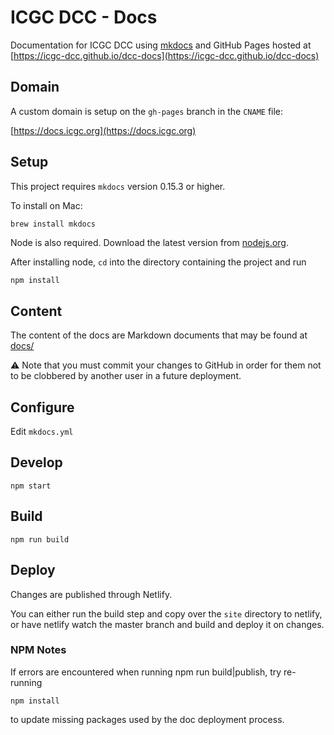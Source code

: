 # ICGC DCC - Docs

Documentation for ICGC DCC using [mkdocs](https://www.mkdocs.org/) and GitHub Pages hosted at [https://icgc-dcc.github.io/dcc-docs](https://icgc-dcc.github.io/dcc-docs)

## Domain

A custom domain is setup on the `gh-pages` branch in the `CNAME` file:

[https://docs.icgc.org](https://docs.icgc.org)

## Setup
This project requires `mkdocs` version 0.15.3 or higher.

To install on Mac:

```bash
brew install mkdocs
```

Node is also required. Download the latest version from [nodejs.org](https://nodejs.org/en/download/).  

After installing node, `cd` into the directory containing the project and run
```
npm install
```

## Content

The content of the docs are Markdown documents that may be found at [docs/](docs/)

:warning: Note that you must commit your changes to GitHub in order for them not to be clobbered by another user in a future deployment.

## Configure

Edit `mkdocs.yml`

## Develop

```shell
npm start
```

## Build

```shell
npm run build
```

## Deploy

Changes are published through Netlify. 

You can either run the build step and copy over the `site` directory to netlify, or have netlify watch the master branch and
build and deploy it on changes. 

### NPM Notes

If errors are encountered when running npm run build|publish, try re-running 
```shell
npm install
```
to update missing packages used by the doc deployment process.

